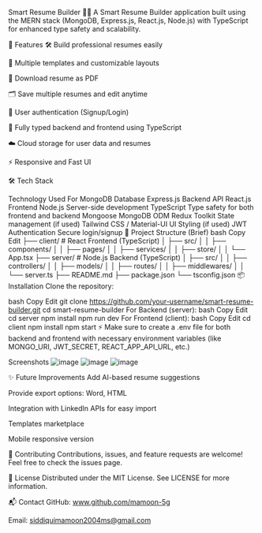 Smart Resume Builder 🧠📄
A Smart Resume Builder application built using the MERN stack (MongoDB, Express.js, React.js, Node.js) with TypeScript for enhanced type safety and scalability.

🚀 Features
🛠 Build professional resumes easily

🎨 Multiple templates and customizable layouts

📄 Download resume as PDF

🗂 Save multiple resumes and edit anytime

🔐 User authentication (Signup/Login)

🧩 Fully typed backend and frontend using TypeScript

☁️ Cloud storage for user data and resumes

⚡ Responsive and Fast UI

🛠 Tech Stack

Technology	Used For
MongoDB	Database
Express.js	Backend API
React.js	Frontend
Node.js	Server-side development
TypeScript	Type safety for both frontend and backend
Mongoose	MongoDB ODM
Redux Toolkit	State management (if used)
Tailwind CSS / Material-UI	UI Styling (if used)
JWT Authentication	Secure login/signup
📂 Project Structure (Brief)
bash
Copy
Edit
├── client/      # React Frontend (TypeScript)
│   ├── src/
│   │   ├── components/
│   │   ├── pages/
│   │   ├── services/
│   │   ├── store/
│   │   └── App.tsx
├── server/      # Node.js Backend (TypeScript)
│   ├── src/
│   │   ├── controllers/
│   │   ├── models/
│   │   ├── routes/
│   │   ├── middlewares/
│   │   └── server.ts
├── README.md
├── package.json
└── tsconfig.json
📦 Installation
Clone the repository:

bash
Copy
Edit
git clone https://github.com/your-username/smart-resume-builder.git
cd smart-resume-builder
For Backend (server):
bash
Copy
Edit
cd server
npm install
npm run dev
For Frontend (client):
bash
Copy
Edit
cd client
npm install
npm start
⚡ Make sure to create a .env file for both backend and frontend with necessary environment variables (like MONGO_URI, JWT_SECRET, REACT_APP_API_URL, etc.)

Screenshots
![image](https://github.com/user-attachments/assets/f4338a76-2e6e-4c9f-b447-014be9293adb)
![image](https://github.com/user-attachments/assets/39d3df16-9fac-44b5-b4df-1d16ec6f2666)
![image](https://github.com/user-attachments/assets/c87a0100-0328-48f5-929a-e73ab243265f)

✨ Future Improvements
Add AI-based resume suggestions

Provide export options: Word, HTML

Integration with LinkedIn APIs for easy import

Templates marketplace

Mobile responsive version

🤝 Contributing
Contributions, issues, and feature requests are welcome!
Feel free to check the issues page.

📝 License
Distributed under the MIT License. See LICENSE for more information.

📬 Contact
GitHub: www.github.com/mamoon-5g

Email: siddiquimamoon2004ms@gmail.com
